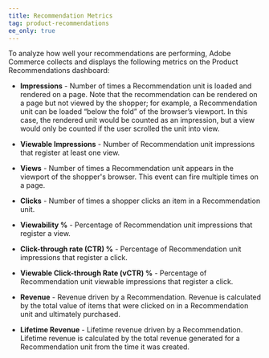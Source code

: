 ```yaml
---
title: Recommendation Metrics
tag: product-recommendations
ee_only: true
---
```


To analyze how well your recommendations are performing, Adobe Commerce collects and displays the following metrics on the Product Recommendations dashboard:

- **Impressions** - Number of times a Recommendation unit is loaded and rendered on a page. Note that the recommendation can be rendered on a page but not viewed by the shopper; for example, a Recommendation unit can be loaded “below the fold” of the browser’s viewport. In this case, the rendered unit would be counted as an impression, but a view would only be counted if the user scrolled the unit into view.

- **Viewable Impressions** - Number of Recommendation unit impressions that register at least one view.

- **Views** - Number of times a Recommendation unit appears in the viewport of the shopper's browser. This event can fire multiple times on a page.

- **Clicks** - Number of times a shopper clicks an item in a Recommendation unit.

- **Viewability %** - Percentage of Recommendation unit impressions that register a view.

- **Click-through rate (CTR) %** - Percentage of Recommendation unit impressions that register a click.

- **Viewable Click-through Rate (vCTR) %** - Percentage of Recommendation unit viewable impressions that register a click.

- **Revenue** - Revenue driven by a Recommendation. Revenue is calculated by the total value of items that were clicked on in a Recommendation unit and ultimately purchased.

- **Lifetime Revenue** - Lifetime revenue driven by a Recommendation. Lifetime revenue is calculated by the total revenue generated for a Recommendation unit from the time it was created.
